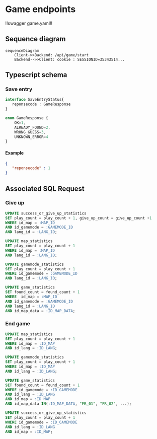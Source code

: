 # Game endpoints

<style>.scheme-container{display:none;}</style>

!!swagger game.yaml!!

## Sequence diagram

```mermaid
sequenceDiagram
    Client->>Backend: /api/game/start
    Backend-->>Client: cookie : SESSIONID=35343514...
```

<!-- @TODO create sequence diagram or sth

Séquence de traitements backend particuliers :
- Une requête arrive, elle a une id de session (si l’utilisateur envoie un cookie, c’est forcément qu’il est encore dans les temps, puisque max-age. mais dans le cas où il modifirait le max age, si il est après la durée max de la partie, alors on renvoie un 400)
- La session est récupéré
- On vérifie que pour la partie associée à la session, les temps semblent correct pour ne pas être de la triche
- En fonction de si les temps sont corrects, deux cas :
    - réponse 200 si correct
    - réponse 400 si incorrect, le frontend doit indiquer au joueur qu’il est suspecté de triche et que donc les données anonymisées ne seront pas sauvegarder
- si correct, alors on enregistre les données statistiques en bases
- Quoi qu’il arrive on ferme la session et on nettoie. -->
<!-- @TODO create sequence diagram or sth
Séquence de traitements backend particuliers :

- Une requête arrive, elle a une id de session
- La session est récupéré
- La réponse (au sens de réponse au jeu) est comparé avec ce qu’il est possible de trouver sur le jeu/carte et ce qui a déjà été trouvé. 3 cas
- la réponse est bien une nouvelle réponse :  200 OK
- la réponse a déjà été trouvé :  400 BAD REQUEST
- la réponse est fausse :  400 BAD REQUEST
- [voir comment gérer le timestamp et la triche]
- La réponse approprié est renvoyé au client -->

<!-- 
Comments :
Une énum GameResponse est à réfléchir pour déterminer les réponses possible d’erreur prévues. Cette énum pourrait prendre les valeurs suivantes : OK, ALREADY_FOUND, WRONG_GUESS, UNKNOWN_ERROR
 -->
## Typescript schema

### Save entry

```ts
interface SaveEntryStatus{
   reponsecode : GameResponse
}

enum GameResponse {
    OK=1,
    ALREADY_FOUND=2,
    WRONG_GUESS=3,
    UNKNOWN_ERROR=4
}
```

#### Example
```json
{
   "reponsecode" : 1
}
```



## Associated SQL Request

### Give up

```sql
UPDATE success_or_give_up_statistics
SET play_count = play_count + 1, give_up_count = give_up_count +1
WHERE id_map = :MAP_ID
AND id_gamemode = :GAMEMODE_ID
AND lang_id = :LANG_ID;

UPDATE map_statistics
SET play_count = play_count + 1
WHERE id_map = :MAP_ID
AND lang_id = :LANG_ID;

UPDATE gamemode_statistics
SET play_count = play_count + 1
WHERE id_gamemode = :GAMEMODE_ID
AND lang_id = :LANG_ID;

UPDATE game_statistics
SET found_count = found_count + 1
WHERE  id_map = :MAP_ID
AND id_gamemode = :GAMEMODE_ID
AND lang_id = :LANG_ID
AND id_map_data = :ID_MAP_DATA;
```

### End game

```sql
UPDATE map_statistics
SET play_count = play_count + 1
WHERE id_map = :ID_MAP
AND id_lang = :ID_LANG;

UPDATE gamemode_statistics
SET play_count = play_count + 1
WHERE id_map = :ID_MAP
AND id_lang = :ID_LANG;

UPDATE game_statistics
SET found_count = found_count + 1
WHERE id_gamemode = :ID_GAMEMODE
AND id_lang = :ID_LANG
AND id_map = :ID_MAP
AND id_map_data IN(:ID_MAP_DATA, "FR_01", "FR_02", ...);

UPDATE success_or_give_up_statistics
SET play_count = play_count + 1
WHERE id_gamemode = :ID_GAMEMODE
AND id_lang = :ID_LANG
AND id_map = :ID_MAP;
```
